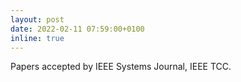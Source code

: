```yaml
---
layout: post
date: 2022-02-11 07:59:00+0100
inline: true
---
```


Papers accepted by IEEE Systems Journal, IEEE TCC.